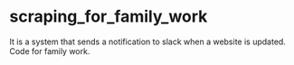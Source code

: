 # scraping_for_family_work
It is a system that sends a notification to slack when a website is updated. Code for family work.
